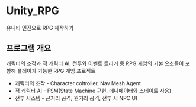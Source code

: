 # Unity_RPG
유니티 엔진으로 RPG 제작하기


## 프로그램 개요
캐릭터의 조작과 적 캐릭터 AI, 전투와 이벤트 트리거 등 RPG 게임의 기본 요소들이 포함해 플레이가 가능한 RPG 게임 프로젝트

- 캐릭터의 조작 - Character coltroller, Nav Mesh Agent
- 적 캐릭터 AI - FSM(State Machine 구현, 에니메이터와 스테이트 사용)
- 전투 시스템 - 근거리 공격, 원거리 공격, 전투 시 NPC UI

